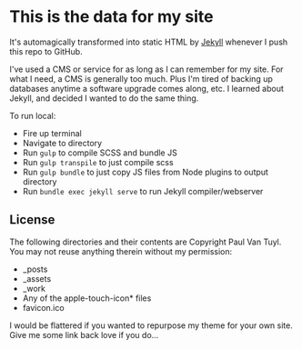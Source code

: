 # This is the data for my site

It's automagically transformed into static HTML by [Jekyll](http://jekyllrb.com/ "Jekyll") whenever I push this repo to GitHub.

I've used a CMS or service for as long as I can remember for my site. For what I need, a CMS is generally too much. Plus I'm tired of backing up databases anytime a software upgrade comes along, etc. I learned about Jekyll, and decided I wanted to do the same thing.

To run local:
- Fire up terminal
- Navigate to directory
- Run `gulp` to compile SCSS and bundle JS
- Run `gulp transpile` to just compile scss
- Run `gulp bundle` to just copy JS files from Node plugins to output directory
- Run `bundle exec jekyll serve` to run Jekyll compiler/webserver

## License

The following directories and their contents are Copyright Paul Van Tuyl. You may not reuse anything therein without my permission:

- _posts
- _assets
- _work
- Any of the apple-touch-icon* files
- favicon.ico

I would be flattered if you wanted to repurpose my theme for your own site. Give me some link back love if you do...
